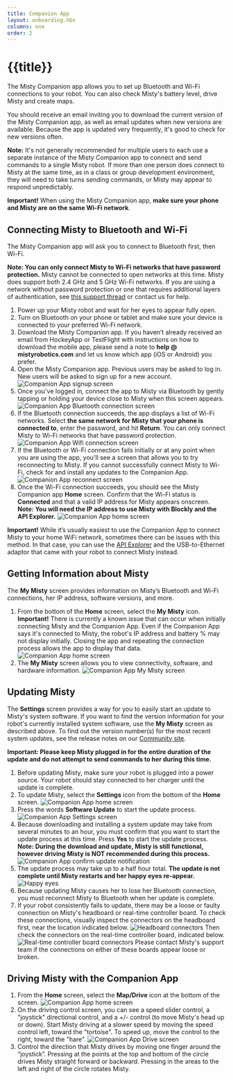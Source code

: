 ```yaml
---
title: Companion App
layout: onboarding.hbs
columns: one
order: 2
---
```


# {{title}}

The Misty Companion app allows you to set up Bluetooth and Wi-Fi connections to your robot. You can also check Misty's battery level, drive Misty and create maps.

You should receive an email inviting you to download the current version of the Misty Companion app, as well as email updates when new versions are available. Because the app is updated very frequently, it's good to check for new versions often.

**Note:** It's not generally recommended for multiple users to each use a separate instance of the Misty Companion app to connect and send commands to a single Misty robot. If more than one person does connect to Misty at the same time, as in a class or group development environment, they will need to take turns sending commands, or Misty may appear to respond unpredictably.

**Important!** When using the Misty Companion app, **make sure your phone and Misty are on the same Wi-Fi network**.

## Connecting Misty to Bluetooth and Wi-Fi

The Misty Companion app will ask you to connect to Bluetooth first, then Wi-Fi.

**Note: You can only connect Misty to Wi-Fi networks that have password protection.** Misty cannot be connected to open networks at this time. Misty does support both 2.4 GHz and 5 GHz Wi-Fi networks. If you are using a network without password protection or one that requires additional layers of authentication, see [this support thread](https://community.mistyrobotics.com/t/nontraditional-network-wifi-ideas/861) or contact us for help.

1. Power up your Misty robot and wait for her eyes to appear fully open.
2. Turn on Bluetooth on your phone or tablet and make sure your device is connected to your preferred Wi-Fi network.
3. Download the Misty Companion app. If you haven’t already received an email from HockeyApp or TestFlight with instructions on how to download the mobile app, please send a note to **help @ mistyrobotics.com** and let us know which app (iOS or Android) you prefer.
4. Open the Misty Companion app. Previous users may be asked to log in. New users will be asked to sign up for a new account.  ![Companion App signup screen](../../../assets/images/companion_app_signup.png)
5. Once you've logged in, connect the app to Misty via Bluetooth by gently tapping or holding your device close to Misty when this screen appears. ![Companion App Bluetooth connection screen](../../../assets/images/companion_app_bluetooth.png)
6. If the Bluetooth connection succeeds, the app displays a list of Wi-Fi networks. Select **the same network for Misty that your phone is connected to**, enter the password, and hit **Return**. You can only connect Misty to Wi-Fi networks that have password protection. ![Companion App Wifi connection screen](../../../assets/images/companion_app_wifi.png)
7. If the Bluetooth or Wi-Fi connection fails initially or at any point when you are using the app, you'll see a screen that allows you to try reconnecting to Misty. If you cannot successfully connect Misty to Wi-Fi, check for and install any updates to the Companion App. ![Companion App reconnect screen](../../../assets/images/companion_app_connection_fail.png)
8. Once the Wi-Fi connection succeeds, you should see the Misty Companion app **Home** screen. Confirm that the Wi-Fi status is **Connected** and that a valid IP address for Misty appears onscreen. **Note: You will need the IP address to use Misty with Blockly and the API Explorer.** ![Companion App home screen](../../../assets/images/companion_app_home_1.png)

**Important!** While it’s usually easiest to use the Companion App to connect Misty to your home WiFi network, sometimes there can be issues with this method. In that case, you can use the [API Explorer](../api-explorer/#connecting-wi-fi) and the USB-to-Ethernet adaptor that came with your robot to connect Misty instead.

## Getting Information about Misty

The **My Misty** screen provides information on Misty’s Bluetooth and Wi-Fi connections, her IP address, software versions, and more.

1. From the bottom of the **Home** screen, select the **My Misty** icon. **Important!** There is currently a known issue that can occur when initially connecting Misty and the Companion App. Even if the Companion App says it's connected to Misty, the robot's IP address and battery % may not display initially. Closing the app and repeating the connection process allows the app to display that data. ![Companion App home screen](../../../assets/images/companion_app_home_2.png)
2. The **My Misty** screen allows you to view connectivity, software, and hardware information. ![Companion App My Misty screen](../../../assets/images/companion_app_my_misty.png)

## Updating Misty

The **Settings** screen provides a way for you to easily start an update to Misty's system software. If you want to find the version information for your robot's currently installed system software, use the **My Misty** screen as described above. To find out the version number(s) for the most recent system updates, see the release notes on our [Community site](https://community.mistyrobotics.com/c/development/misty-I). 

**Important: Please keep Misty plugged in for the entire duration of the update and do not attempt to send commands to her during this time.**

1. Before updating Misty, make sure your robot is plugged into a power source. Your robot should stay connected to her charger until the update is complete.
2. To update Misty, select the **Settings** icon from the bottom of the **Home** screen. ![Companion App home screen](../../../assets/images/companion_app_home_3.png)
3. Press the words **Software Update** to start the update process. ![Companion App Settings screen](../../../assets/images/companion_app_settings.jpg)
4. Because downloading and installing a system update may take from several minutes to an hour, you must confirm that you want to start the update process at this time. Press **Yes** to start the update process. **Note: During the download and update, Misty is still functional, however driving Misty is NOT recommended during this process.** ![Companion App confirm update notification](../../../assets/images/companion_app_update_confirmation.jpg)
5. The update process may take up to a half hour total. **The update is not complete until Misty restarts and her happy eyes re-appear.**  ![Happy eyes](../../../assets/images/happy.png)
6. Because updating Misty causes her to lose her Bluetooth connection, you must reconnect Misty to Bluetooth when her update is complete.
7. If your robot consistently fails to update, there may be a loose or faulty connection on Misty's headboard or real-time controller board. To check these connections, visually inspect the connectors on the headboard first, near the location indicated below. ![Headboard connectors](../../../assets/images/headboard_connectors.jpeg) Then check the connectors on the real-time controller board, indicated below. ![Real-time controller board connectors](../../../assets/images/realtime_controller_board_connectors.jpeg)
Please contact Misty's support team if the connections on either of these boards appear loose or broken.

## Driving Misty with the Companion App

1. From the **Home** screen, select the **Map/Drive** icon at the bottom of the screen. ![Companion App home screen](../../../assets/images/companion_app_home_4.png)
2. On the driving control screen, you can see a speed slider control, a "joystick" directional control, and a +/- control (to move Misty's head up or down). Start Misty driving at a slower speed by moving the speed control left, toward the "tortoise". To speed up, move the control to the right, toward the "hare". ![Companion App Drive screen](../../../assets/images/companion_app_drive_1.png)
3. Control the direction that Misty drives by moving one finger around the “joystick”. Pressing at the points at the top and bottom of the circle drives Misty straight forward or backward. Pressing in the areas to the left and right of the circle rotates Misty.